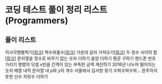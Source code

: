 # 코딩 테스트 풀이 정리 리스트(Programmers)

## 풀이 리스트

직사각형별찍기[[링크](직사각형별찍기.md)]
짝수와홀수[[링크](짝수와홀수.md)]
가운데 글자 가져오기[[링크](가운데글자가져오기.md)]
두 정수 사이의 합[[링크](두정수사이의합.md)]
문자열을 정수로 바꾸기
없는 숫자 더하기
음양 더하기
평균 구하기
핸드폰 번호 가리기
행렬의 덧셈
x만큼 간격이 있는
부족한 금액 계산하기
2016년 
나누어 떨어지는 숫자 배열
내적
문자열 내 p와 y의 개수
서울에서 김서방 찾기
수박수박수박...
완주하지 못한 선수
자릿수 더하기